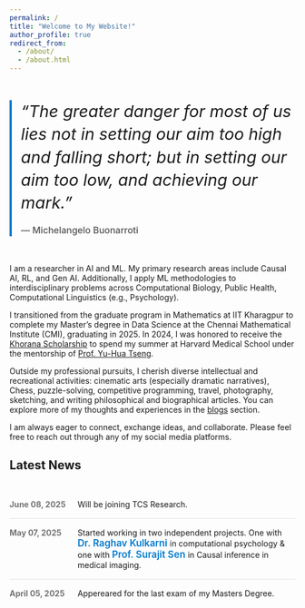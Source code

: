 ```yaml
---
permalink: /
title: "Welcome to My Website!"
author_profile: true
redirect_from: 
  - /about/
  - /about.html
---
```


<blockquote class="hero-quote">
  “The greater danger for most of us lies not in setting our aim too high  
  and falling short; but in setting our aim too low, and achieving our mark.”
  <footer>― Michelangelo Buonarroti</footer>
</blockquote>

<style>
  .hero-quote {
    max-width: 600px;               /* narrower for readability */
    margin: 3rem auto;              /* vertical space + centered */
    padding-left: 1rem;             /* space for the border */
    font-size: 1.8rem;              /* large but not overwhelming */
    line-height: 1.4;               /* comfortable linespacing */
    font-style: italic;             /* keeps the “quote” feel */
    color: currentColor;            /* adapts to light/dark mode */
    border-left: 4px solid #007acc; /* accent color on the left */
  }

  .hero-quote footer {
    margin-top: 1rem;
    font-size: 1rem;                /* smaller author line */
    font-style: normal;             /* remove italic for credit */
    font-weight: 500;
    color: currentColor;
    opacity: 0.75;                  /* a bit muted */
    text-align: left;               /* align to the main text */
  }

  /* Responsive down-scale on mobile */
  @media (max-width: 600px) {
    .hero-quote {
      font-size: 1.4rem;
      margin: 2rem auto;
    }
    .hero-quote footer {
      font-size: 0.9rem;
    }
  }
</style>


I am a researcher in AI and ML. My primary research areas include Causal AI, RL, and Gen AI. Additionally, I apply ML methodologies to interdisciplinary problems across Computational Biology, Public Health, Computational Linguistics (e.g., Psychology).

I transitioned from the graduate program in Mathematics at IIT Kharagpur to complete my Master’s degree in Data Science at the Chennai Mathematical Institute (CMI), graduating in 2025. In 2024, I was honored to receive the [Khorana Scholarship](https://iusstf.org/khorana-program-for-scholars) to spend my summer at Harvard Medical School under the mentorship of [Prof. Yu-Hua Tseng](https://yhtsenglab.org/).

Outside my professional pursuits, I cherish diverse intellectual and recreational activities: cinematic arts (especially dramatic narratives), Chess, puzzle-solving, competitive programming, travel, photography, sketching, and writing philosophical and biographical articles. You can explore more of my thoughts and experiences in the [blogs](https://gaurangakrb.github.io/year-archive/) section.

I am always eager to connect, exchange ideas, and collaborate. Please feel free to reach out through any of my social media platforms.

<style>
  /* news-feed container */
  .news-list {
    list-style: none;
    padding: 0;
    margin: 2rem 0;
  }

  /* each news item */
  .news-item {
    display: flex;
    align-items: flex-start;
    border-bottom: 1px solid #e0e0e0;
    padding: 1rem 0;
  }
  .news-item:last-child {
    border-bottom: none;
  }

  /* date on the left: inherits theme text color, then mutes via opacity */
  .news-item time {
    flex: 0 0 120px;
    color: currentColor;
    opacity: 0.6;
    font-weight: bold;
  }

  /* content on the right */
  .news-content {
    flex: 1;
  }
  .news-content a {
    font-size: 1.05rem;
    font-weight: 600;
    color: #007acc;
    text-decoration: none;
  }
  .news-content a:hover {
    text-decoration: underline;
  }
  .news-content p {
    margin: 0.25rem 0 0;
    color: #333;
    font-size: 0.95rem;
  }
</style>

## Latest News

<ul class="news-list">
  <li class="news-item">
    <time datetime="2025-06-08">June 08, 2025</time>
    <div class="news-content">
      Will be joining TCS Research.
    </div>
  </li>
  <li class="news-item">
    <time datetime="2025-05-07">May 07, 2025</time>
    <div class="news-content">
      Started working in two independent projects. One with 
      <a href="https://scholar.google.co.in/citations?user=Ip1c2OcAAAAJ&amp;hl=en" target="_blank" rel="noopener">
        Dr. Raghav Kulkarni
      </a> in computational psychology &amp; one with 
      <a href="https://surajitray.org/" target="_blank" rel="noopener">
        Prof. Surajit Sen
      </a> in Causal inference in medical imaging.
    </div>
  </li>
  <li class="news-item">
    <time datetime="2025-05-03">April 05, 2025</time>
    <div class="news-content">
      Appereared for the last exam of my Masters Degree.
    </div>
  </li>
</ul>
